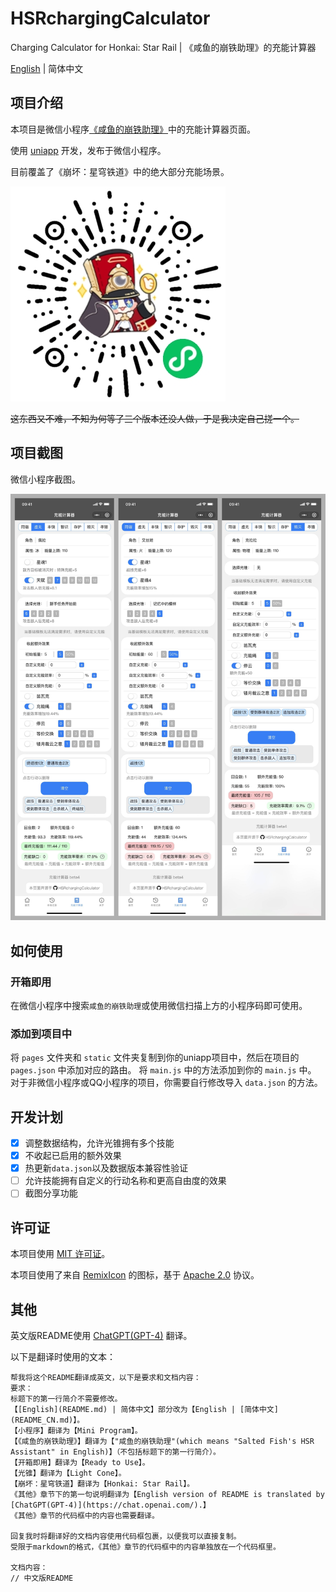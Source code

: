 # HSRchargingCalculator

Charging Calculator for Honkai: Star Rail | 《咸鱼的崩铁助理》的充能计算器 

[English](README.md) | 简体中文

## 项目介绍

本项目是微信小程序[《咸鱼的崩铁助理》](%E5%92%B8%E9%B1%BC%E7%9A%84%E5%B4%A9%E9%93%81%E5%8A%A9%E7%90%86.md)中的充能计算器页面。

使用 [uniapp](https://uniapp.dcloud.net.cn/) 开发，发布于微信小程序。

目前覆盖了《崩坏：星穹铁道》中的绝大部分充能场景。

![miniprogram-qrcode](img/miniprogram-qrcode.jpg)

~~这东西又不难，不知为何等了三个版本还没人做，于是我决定自己搓一个。~~

## 项目截图

微信小程序截图。

![preview](/img/preview.jpg)

## 如何使用

### 开箱即用

在微信小程序中搜索`咸鱼的崩铁助理`或使用微信扫描上方的小程序码即可使用。

### 添加到项目中

将 `pages` 文件夹和 `static` 文件夹复制到你的uniapp项目中，然后在项目的 `pages.json` 中添加对应的路由。
将 `main.js` 中的方法添加到你的 `main.js` 中。
对于非微信小程序或QQ小程序的项目，你需要自行修改导入 `data.json` 的方法。

## 开发计划

- [x] 调整数据结构，允许光锥拥有多个技能
- [x] 不收起已启用的额外效果
- [x] 热更新`data.json`以及数据版本兼容性验证
- [ ] 允许技能拥有自定义的行动名称和更高自由度的效果
- [ ] 截图分享功能

## 许可证

本项目使用 [MIT 许可证](LICENSE)。

本项目使用了来自 [RemixIcon](https://github.com/Remix-Design/RemixIcon/) 的图标，基于 [Apache 2.0](https://github.com/Remix-Design/RemixIcon/blob/master/License) 协议。

## 其他

英文版README使用 [ChatGPT(GPT-4)](https://chat.openai.com/) 翻译。

以下是翻译时使用的文本：

```
帮我将这个README翻译成英文，以下是要求和文档内容：
要求：
标题下的第一行简介不需要修改。
【[English](README.md) | 简体中文】部分改为【English | [简体中文](README_CN.md)】。
【小程序】翻译为【Mini Program】。
【《咸鱼的崩铁助理》】翻译为【"咸鱼的崩铁助理"(which means "Salted Fish's HSR Assistant" in English)】（不包括标题下的第一行简介）。
【开箱即用】翻译为【Ready to Use】。
【光锥】翻译为【Light Cone】。
【崩坏：星穹铁道】翻译为【Honkai: Star Rail】。
《其他》章节下的第一句说明翻译为【English version of README is translated by [ChatGPT(GPT-4)](https://chat.openai.com/).】
《其他》章节的代码框中的内容也需要翻译。

回复我时将翻译好的文档内容使用代码框包裹，以便我可以直接复制。
受限于markdown的格式，《其他》章节的代码框中的内容单独放在一个代码框里。

文档内容：
// 中文版README
```